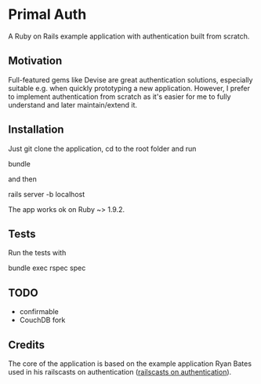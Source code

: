# Primal Auth

A Ruby on Rails example application with authentication built from scratch.


## Motivation

Full-featured gems like Devise are great authentication solutions, especially suitable e.g. when quickly prototyping a new application. However, I prefer to implement authentication from scratch as it's easier for me to fully understand and later maintain/extend it.


## Installation

Just git clone the application, cd to the root folder and run

  bundle

and then

  rails server -b localhost


The app works ok on Ruby ~> 1.9.2.


## Tests

Run the tests with

  bundle exec rspec spec


## TODO

* confirmable
* CouchDB fork


## Credits

The core of the application is based on the example application Ryan Bates used in his railscasts on authentication ([railscasts on authentication](http://asciicasts.com/tags/authentication)).

